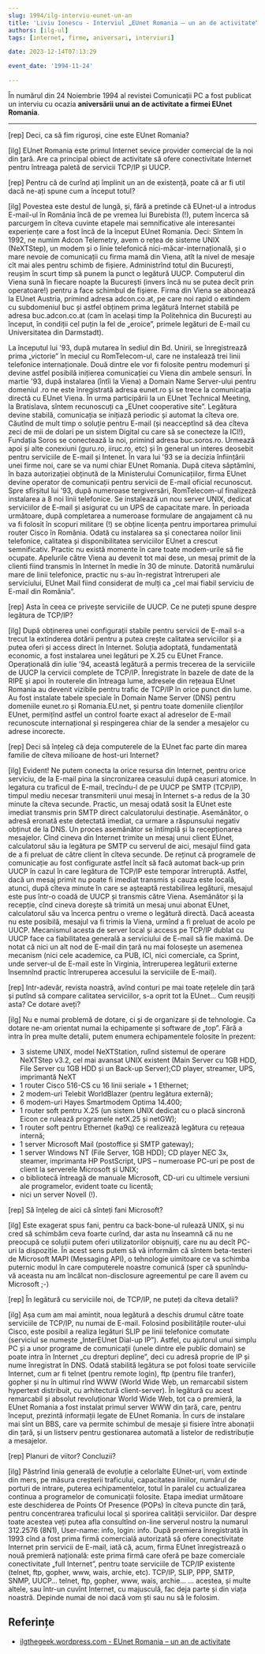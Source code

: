 ```yaml
---
slug: 1994/ilg-interviu-eunet-un-an
title: 'Liviu Ionescu - Interviul „EUnet Romania – un an de activitate“'
authors: [ilg-ul]
tags: [internet, firme, aniversari, interviuri]

date: 2023-12-14T07:13:29

event_date: '1994-11-24'

---
```


În numărul din 24 Noiembrie 1994 al revistei Comunicații PC a fost publicat
un interviu cu ocazia **aniversării unui an de activitate a firmei EUnet Romania**.

<!-- truncate -->

---

[rep] Deci, ca să fim riguroși, cine este EUnet Romania?

[ilg] EUnet Romania este primul Internet sevice provider comercial de la noi din țară. Are ca principal obiect de activitate să ofere conectivitate Internet pentru întreaga paletă de servicii TCP/IP și UUCP.

[rep] Pentru că de curînd ați împlinit un an de existență, poate că ar fi util dacă ne-ați spune cum a început totul?

[ilg] Povestea este destul de lungă, și, fără a pretinde că EUnet-ul a introdus E-mail-ul în România încă de pe vremea lui Burebista (!), putem încerca să parcurgem în cîteva cuvinte etapele mai semnificative ale interesantei experiențe care a fost încă de la început EUnet Romania. Deci: Sîntem în 1992, ne numim Adcon Telemetry, avem o rețea de sisteme UNIX (NeXTStep), un modem și o linie telefonică nici-măcar-internațională, și o mare nevoie de comunicații cu firma mamă din Viena, atît la nivel de mesaje cît mai ales pentru schimb de fișiere. Administrînd totul din București, reușim în scurt timp să punem la punct o legătură UUCP. Computerul din Viena sună în fiecare noapte la București (invers încă nu se putea decît prin operatoare!) pentru a face schimbul de fișiere. Firma din Viena se abonează la EUnet Austria, primind adresa adcon.co.at, pe care noi rapid o extindem cu subdomeniul buc și astfel obținem prima legătură Internet stabilă pe adresa buc.adcon.co.at (cam în același timp la Politehnica din București au început, în condiții cel puțin la fel de „eroice”, primele legături de E-mail cu Universitatea din Darmstadt).

La începutul lui '93, după mutarea în sediul din Bd. Unirii, se înregistrează prima „victorie” în meciul cu RomTelecom-ul, care ne instalează trei linii telefonice internaționale. Două dintre ele vor fi folosite pentru modemuri și devine astfel posibilă inițierea comunicației cu Viena din ambele sensuri. În martie '93, după instalarea (întîi la Viena) a Domain Name Server-ului pentru domeniul .ro ne este înregistrată adresa eunet.ro și se trece la comunicația directă cu EUnet Viena. În urma participării la un EUnet Technical Meeting, la Bratislava, sîntem recunoscuți ca „EUnet cooperative site”. Legătura devine stabilă, comunicația se inițiază periodic și automat la cîteva ore. Căutînd de mult timp o soluție pentru E-mail (și neacceptînd să dea cîteva zeci de mii de dolari pe un sistem Digital cu care să se conecteze la ICI!), Fundația Soros se conectează la noi, primind adresa buc.soros.ro. Urmează apoi și alte conexiuni (guru.ro, iiruc.ro, etc) și în general un interes deosebit pentru serviciile de E-mail și Intenet. În vara lui '93 se ia decizia înființării unei firme noi, care se va numi chiar EUnet Romania. După citeva săptămîni, în baza autorizației obținută de la Ministerului Comunicațiilor, firma EUnet devine operator de comunicații pentru servicii de E-mail oficial recunoscut. Spre sfîrșitul lui '93, după numeroase tergiversări, RomTelecom-ul finalizeză instalarea a 8 noi linii telefonice. Se instalează un nou server UNIX, dedicat serviciilor de E-mail și asigurat cu un UPS de capacitate mare. În perioada următoare, după completarea a numeroase formulare de angajament că nu va fi folosit în scopuri militare (!) se obține licența pentru importarea primului router Cisco în România. Odată cu instalarea sa și conectarea noilor linii telefonice, calitatea și disponibilitatea serviciilor EUnet a crescut semnificativ. Practic nu există momente în care toate modem-urile să fie ocupate. Apelurile către Viena au devenit tot mai dese, un mesaj primit de la clienti fiind transmis în Internet în medie în 30 de minute. Datorită numărului mare de linii telefonice, practic nu s-au în-registrat întreruperi ale serviciului, EUnet Mail fiind considerat de mulți ca „cel mai fiabil serviciu de E-mail din România”.

[rep] Asta în ceea ce privește serviciile de UUCP. Ce ne puteți spune despre legătura de TCP/IP?

[ilg] După obținerea unei configurații stabile pentru servicii de E-mail s-a trecut la extinderea dotării pentru a putea crește calitatea serviciilor și a putea oferi și access direct în Internet. Soluția adoptată, fundamentată economic, a fost instalarea unei legături pe X.25 cu EUnet France. Operațională din iulie '94, această legătură a permis trecerea de la serviciile de UUCP la cervicii complete de TCP/IP. Înregistrate în bazele de date de la RIPE și apoi în routerele din întreaga lume, adresele din rețeaua EUnet Romania au devenit vizibile pentru trafic de TCP/IP în orice punct din lume. Au fost instalate tabele speciale în Domain Name Server (DNS) pentru domeniile eunet.ro și Romania.EU.net, și pentru toate domeniile clienților EUnet, permițînd astfel un control foarte exact al adreselor de E-mail recunoscute internațional și respingerea chiar de la sender a mesajelor cu adrese incorecte.

[rep] Deci să înțeleg că deja computerele de la EUnet fac parte din marea familie de cîteva milioane de host-uri Internet?

[ilg] Evident! Ne putem conecta la orice resursa din Internet, pentru orice serviciu, de la E-mail pina la sincronizarea ceasului după ceasuri atomice. In legatura cu traficul de E-mail, trecîndu-l de pe UUCP pe SMTP (TCP/IP), timpul mediu necesar transmiterii unui mesaj în Internet s-a redus de la 30 minute la cîteva secunde. Practic, un mesaj odată sosit la EUnet este imediat transmis prin SMTP direct calculatorului destinație. Asemănător, o adresă eronată este detectată imediat, ca urmare a răspunsului negativ obținut de la DNS. Un proces asemănător se întîmplă și la recepționarea mesajelor. Cînd cineva din Internet trimite un mesaj unui client EUnet, calculatorul său ia legătura pe SMTP cu serverul de aici, mesajul fiind gata de a fi preluat de către client în cîteva secunde. De reținut că programele de comunicație au fost configurate astfel încît să facă automat back-up prin UUCP în cazul în care legătura de TCP/IP este temporar întreruptă. Astfel, dacă un mesaj primit nu poate fi imediat transmis și cauza este locală, atunci, după cîteva minute în care se așteaptă restabilirea legăturii, mesajul este pus într-o coadă de UUCP și transmis către Viena. Asemănător și la recepție, cînd cineva dorește să trimită un mesaj unui abonat EUnet, calculatorul său va încerca pentru o vreme o legătură directă. Dacă aceasta nu este posibilă, mesajul va fi trimis la Viena, urmînd a fi preluat de acolo pe UUCP. Mecanismul acesta de server local și access pe TCP/IP dublat cu UUCP face ca fiabilitatea generală a serviciului de E-mail să fie maximă. De notat că nici un alt nod de E-mail din țară nu mai folosește un asemenea mecanism (nici cele academice, ca PUB, ICI, nici comerciale, ca Sprint, unde server-ul de E-mail este în Virginia, întreruperea legăturii externe însemnînd practic întreruperea accesului la serviciile de E-mail).

[rep] Intr-adevăr, revista noastră, avînd conturi pe mai toate rețelele din țară și putînd să compare calitatea serviciilor, s-a oprit tot la EUnet… Cum reușiți asta? Ce dotare aveți?

[ilg] Nu e numai problemă de dotare, ci și de organizare și de tehnologie. Ca dotare ne-am orientat numai la echipamente și software de „top”. Fără a intra în prea multe detalii, putem enumera echipamentele folosite în prezent:

- 3 sisteme UNIX, model NeXTStation, rulînd sistemul de operare NeXTStep v3.2, cel mai avansat UNIX existent (Main Server cu 1GB HDD, File Server cu 1GB HDD și un Back-up Server);CD player, streamer, UPS, imprimantă NeXT
- 1 router Cisco 516-CS cu 16 linii seriale + 1 Ethernet;
- 2 modem-uri Telebit WorldBlazer (pentru legătura externă);
- 6 modem-uri Hayes Smartmodem Optima 14.400;
- 1 router soft pentru X.25 (un sistem UNIX dedicat cu o placă sincronă Eicon ce rulează programele netX.25 și netGW);
- 1 router soft pentru Ethernet (ka9q) ce realizează legătura cu rețeaua internă;
- 1 server Microsoft Mail (postoffice și SMTP gateway);
- 1 server Windows NT (File Server, 1GB HDD); CD player NEC 3x, steamer, imprimanta HP PostScript, UPS – numeroase PC-uri pe post de client la serverele Microsoft și UNIX;
- o bibliotecă întreagă de manuale Microsoft, CD-uri cu ultimele versiuni ale programelor, evident toate cu licentă;
- nici un server Novell (!).

[rep] Să înțeleg de aici că sînteți fani Microsoft?

[ilg] Este exagerat spus fani, pentru ca back-bone-ul rulează UNIX, și nu cred să schimbăm ceva foarte curînd, dar asta nu înseamnă că nu ne preocupă ce soluții putem oferi utilizatorilor obișnuiți, care nu au decît PC-uri la dispoziție. În acest sens putem să vă informăm că sîntem beta-testeri de Microsoft MAPI (Messaging API), o tehnologie uimitoare ce va schimba puternic modul în care computerele noastre comunică (sper că spunîndu- vă aceasta nu am încălcat non-disclosure agreementul pe care îl avem cu Microsoft ;-)

[rep] În legătură cu serviciile noi, de TCP/IP, ne puteți da cîteva detalii?

[ilg] Așa cum am mai amintit, noua legătură a deschis drumul către toate serviciile de TCP/IP, nu numai de E-mail. Folosind posibilitățile router-ului Cisco, este posibil a realiza legături SLIP pe linii telefonice comutate (serviciul se numește „InterEUnet Dial-up IP”). Astfel, cu ajutorul unui simplu PC și a unor programe de comunicații (unele dintre ele public domain) se poate intra în Internet „cu drepturi depline”, deci cu adresă proprie de IP și nume înregistrat în DNS. Odată stabilită legătura se pot folosi toate serviciile Internet, cum ar fi telnet (pentru remote login), ftp (pentru file tranfer), gopher și nu în ultimul rînd WWW (World Wide Web, un remarcabil sistem hypertext distribuit, cu arhitectură client-server). În legătură cu acest remarcabil și absolut revoluționar World Wide Web, tot ca o premieră, la EUnet Romania a fost instalat primul server WWW din țară, care, pentru început, prezintă informații legate de EUnet Romania. În curs de instalare mai sînt un BBS, care va permite schimbul de mesaje și fisiere între abonații din țară, și un listserv pentru gestionarea automată a listelor de redistribuție a mesajelor.

[rep] Planuri de viitor? Concluzii?

[ilg] Păstrînd linia generală de evoluție a celorlalte EUnet-uri, vom extinde din mers, pe măsura creșterii traficului, capacitatea liniilor, numărul de porturi de intrare, puterea echipamentelor, totul în paralel cu actualizarea continua a programelor de comunicații folosite. Etapa imediat următoare este deschiderea de Points Of Presence (POPs) în cîteva puncte din țară, pentru concentrarea traficului local și sporirea calității serviciilor. Dar despre toate acestea veți putea afla consultînd on-line serverul nostru la numarul 312.2576 (8N1), User-name: info, login: info.
După premiera înregistrată în 1993 cînd a fost prima firmă comercială autorizată să ofere conectivitate Internet prin servicii de E-mail, iată că, acum, firma EUnet înregistrează o nouă premieră națională: este prima firmă care oferă pe baze comerciale conectivitate „full Internet”, pentru toate serviciile de TCP/IP existente (telnet, ftp, gopher, www, wais, archie, etc).
TCP/IP, SLIP, PPP, SMTP, SNMP, UUCP… telnet, ftp, gopher, www, wais, archie…
… acestea, și multe altele, sau într-un cuvînt Internet, cu majusculă, fac deja parte și din viața noastră. Depinde numai de noi dacă vom ști sau nu să le folosim.

## Referințe

- [ilgthegeek.wordpress.com - EUnet Romania – un an de activitate](https://ilgthegeek.wordpress.com/2011/08/09/internet-history-eunet-romania-un-an-de-activitate/)
